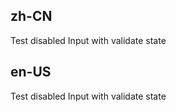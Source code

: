 ## zh-CN

Test disabled Input with validate state

## en-US

Test disabled Input with validate state
